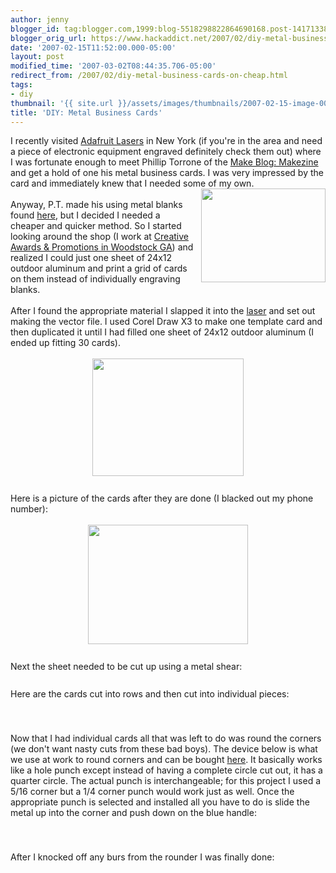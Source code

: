 ```yaml
---
author: jenny
blogger_id: tag:blogger.com,1999:blog-5518298822864690168.post-1417133849653416831
blogger_orig_url: https://www.hackaddict.net/2007/02/diy-metal-business-cards-on-cheap.html
date: '2007-02-15T11:52:00.000-05:00'
layout: post
modified_time: '2007-03-02T08:44:35.706-05:00'
redirect_from: /2007/02/diy-metal-business-cards-on-cheap.html
tags:
- diy
thumbnail: '{{ site.url }}/assets/images/thumbnails/2007-02-15-image-0000.jpg'
title: 'DIY: Metal Business Cards'
---
```


I recently visited <a href="http://www.adafruit.com/laser/">Adafruit Lasers</a> in New York (if you're in the area and need a piece of electronic equipment engraved definitely check them out) where  I was fortunate enough to meet <span>Phillip Torrone </span>of the <a href="http://www.makezine.com/">Make Blog</a><a href="http://www.makezine.com/">: Makezine</a> and get a hold of one his metal business cards. I was very impressed by the card and immediately knew that I needed some of my own.<br /><a onblur="try {parent.deselectBloggerImageGracefully();} catch(e) {}" href="http://bp2.blogger.com/_Gj3xvk4ycVs/RdSSKuBiqTI/AAAAAAAAAEo/Iw5tFyupmQI/s1600-h/2.jpg"><img style="margin: 0pt 0pt 10px 10px; float: right; cursor: pointer; width: 199px; height: 150px;" src="http://bp2.blogger.com/_Gj3xvk4ycVs/RdSSKuBiqTI/AAAAAAAAAEo/Iw5tFyupmQI/s320/2.jpg" alt="" id="BLOGGER_PHOTO_ID_5031807396530530610" border="0" /></a><br />Anyway, P.T. made his using metal blanks found <a href="http://www.laserbits.com/main.php3?SELECT=Anodized+Name+Plate&CLASS=Coated+Metal">here</a>, but I decided I needed a cheaper and quicker method.  So I started looking around the shop (I work at <a href="http://www.creativeap.com/">Creative Awards &amp; Promotions in Woodstock GA</a>) and realized I could just one sheet of 24x12 outdoor aluminum and print a grid of cards on them instead of individually engraving blanks.<br /><br />After I found the appropriate material I slapped it into the <a href="http://www.engravingsys.com/m-300_laser.htm">laser</a> and set out making the vector file.  I used Corel Draw X3 to make one template card and then duplicated it until I had filled one sheet of 24x12 outdoor aluminum (I ended up fitting 30 cards).<br /><br /><a onblur="try {parent.deselectBloggerImageGracefully();} catch(e) {}" href="http://bp3.blogger.com/_Gj3xvk4ycVs/RdSSr-BiqUI/AAAAAAAAAEw/KDVKF59gpsc/s1600-h/1.jpg"><img style="margin: 0px auto 10px; display: block; text-align: center; cursor: pointer; width: 242px; height: 188px;" src="http://bp3.blogger.com/_Gj3xvk4ycVs/RdSSr-BiqUI/AAAAAAAAAEw/KDVKF59gpsc/s200/1.jpg" alt="" id="BLOGGER_PHOTO_ID_5031807967761180994" border="0" /></a><br />Here is a picture of the cards after they are done (I blacked out my phone number):<br /><br /><a onblur="try {parent.deselectBloggerImageGracefully();} catch(e) {}" href="http://bp3.blogger.com/_Gj3xvk4ycVs/RdSTW-BiqVI/AAAAAAAAAFA/sj6agF9yoM8/s1600-h/3.jpg"><img style="margin: 0px auto 10px; display: block; text-align: center; cursor: pointer; width: 256px; height: 191px;" src="http://bp3.blogger.com/_Gj3xvk4ycVs/RdSTW-BiqVI/AAAAAAAAAFA/sj6agF9yoM8/s200/3.jpg" alt="" id="BLOGGER_PHOTO_ID_5031808706495555922" border="0" /></a><br />Next the sheet needed to be cut up using a metal shear:<br /><br /><a onblur="try {parent.deselectBloggerImageGracefully();} catch(e) {}" href="http://bp2.blogger.com/_Gj3xvk4ycVs/RdSTvuBiqWI/AAAAAAAAAFI/OwKCH641Fz8/s1600-h/4.jpg"><img style="margin: 0px auto 10px; display: block; text-align: center; cursor: pointer;" src="http://bp2.blogger.com/_Gj3xvk4ycVs/RdSTvuBiqWI/AAAAAAAAAFI/OwKCH641Fz8/s200/4.jpg" alt="" id="BLOGGER_PHOTO_ID_5031809131697318242" border="0" /></a>Here are the cards cut into rows and then cut into individual pieces:<br /><br /><a onblur="try {parent.deselectBloggerImageGracefully();} catch(e) {}" href="http://bp3.blogger.com/_Gj3xvk4ycVs/RdSUF-BiqXI/AAAAAAAAAFQ/Kw779eXA8vU/s1600-h/5.jpg"><img style="margin: 0px auto 10px; display: block; text-align: center; cursor: pointer;" src="http://bp3.blogger.com/_Gj3xvk4ycVs/RdSUF-BiqXI/AAAAAAAAAFQ/Kw779eXA8vU/s200/5.jpg" alt="" id="BLOGGER_PHOTO_ID_5031809513949407602" border="0" /></a><br /><a onblur="try {parent.deselectBloggerImageGracefully();} catch(e) {}" href="http://bp3.blogger.com/_Gj3xvk4ycVs/RdShF-BiqYI/AAAAAAAAAFk/6rocMbs_JGc/s1600-h/6.jpg"><img style="margin: 0px auto 10px; display: block; text-align: center; cursor: pointer;" src="http://bp3.blogger.com/_Gj3xvk4ycVs/RdShF-BiqYI/AAAAAAAAAFk/6rocMbs_JGc/s200/6.jpg" alt="" id="BLOGGER_PHOTO_ID_5031823807600568706" border="0" /></a>Now that I had individual cards all that was left to do was round the corners (we don't want nasty cuts from these bad boys).  The device below is what we use at work to round corners and can be bought <a href="http://www.gravers.com/iedrondr.html">here</a>.  It basically works like a hole punch except instead of having a complete circle cut out, it  has a quarter circle.  The actual punch is interchangeable; for this project I used a 5/16 corner but a 1/4 corner punch would work just as well.    Once the appropriate punch is selected and installed all you have to do is slide the metal up into the corner and push down on the blue handle:<br /><br /><a onblur="try {parent.deselectBloggerImageGracefully();} catch(e) {}" href="http://bp0.blogger.com/_Gj3xvk4ycVs/RdShaOBiqZI/AAAAAAAAAFs/BWJ8FI3iCsA/s1600-h/7.jpg"><img style="margin: 0px auto 10px; display: block; text-align: center; cursor: pointer;" src="http://bp0.blogger.com/_Gj3xvk4ycVs/RdShaOBiqZI/AAAAAAAAAFs/BWJ8FI3iCsA/s200/7.jpg" alt="" id="BLOGGER_PHOTO_ID_5031824155492919698" border="0" /></a><br /><a onblur="try {parent.deselectBloggerImageGracefully();} catch(e) {}" href="http://bp3.blogger.com/_Gj3xvk4ycVs/RdShm-BiqaI/AAAAAAAAAF0/Kvj81LhVGuU/s1600-h/8.jpg"><img style="margin: 0px auto 10px; display: block; text-align: center; cursor: pointer;" src="http://bp3.blogger.com/_Gj3xvk4ycVs/RdShm-BiqaI/AAAAAAAAAF0/Kvj81LhVGuU/s200/8.jpg" alt="" id="BLOGGER_PHOTO_ID_5031824374536251810" border="0" /></a>After I knocked off any burs from the rounder I was finally done:<br /><br /><a onblur="try {parent.deselectBloggerImageGracefully();} catch(e) {}" href="http://bp2.blogger.com/_Gj3xvk4ycVs/RdShzuBiqbI/AAAAAAAAAF8/JXPM0QaNB8E/s1600-h/9.jpg"><img style="margin: 0px auto 10px; display: block; text-align: center; cursor: pointer;" src="http://bp2.blogger.com/_Gj3xvk4ycVs/RdShzuBiqbI/AAAAAAAAAF8/JXPM0QaNB8E/s200/9.jpg" alt="" id="BLOGGER_PHOTO_ID_5031824593579583922" border="0" /></a><br /><a onblur="try {parent.deselectBloggerImageGracefully();} catch(e) {}" href="http://bp2.blogger.com/_Gj3xvk4ycVs/RdSiEuBiqcI/AAAAAAAAAGE/tuqDrmZMYzY/s1600-h/10.jpg"><img style="margin: 0px auto 10px; display: block; text-align: center; cursor: pointer;" src="http://bp2.blogger.com/_Gj3xvk4ycVs/RdSiEuBiqcI/AAAAAAAAAGE/tuqDrmZMYzY/s200/10.jpg" alt="" id="BLOGGER_PHOTO_ID_5031824885637360066" border="0" /></a>